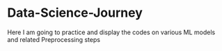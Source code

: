 # Data-Science-Journey
Here I am going to practice and display the codes on various ML models and related Preprocessing steps
